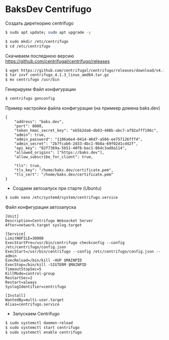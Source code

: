 # BaksDev Centrifugo

Cоздать диреткорию centrifugo

``` bash
$ sudo apt update; sudo apt upgrade -y

$ sudo mkdir /etc/centrifugo
$ cd /etc/centrifugo
```

Скачиваем последнюю версию https://github.com/centrifugal/centrifugo/releases

``` bash
$ wget https://github.com/centrifugal/centrifugo/releases/download/v4.1.3/centrifugo_4.1.3_linux_amd64.tar.gz
$ tar zxvf centrifugo_4.1.3_linux_amd64.tar.gz
$ mv centrifugo /usr/bin
```

Генерируем Файл конфигурации

``` bash
$ centrifugo genconfig
```

Пример настройки файла конфигурации (на примеер домена baks.dev)

``` editorconfig
{
    "address": "baks.dev",
    "port": 8000,
    "token_hmac_secret_key": "eb5b2da6-db03-408b-abc7-af92afff196c",
    "admin": true,
    "admin_password": "1106a6e4-0414-46d7-a566-ee757126fff4",
    "admin_secret": "2b7fcab6-2d33-4bc1-9b8a-69f02d1cd42f",
    "api_key": "02f7369a-5b51-40f8-bac1-864c3ad8a114",
    "allowed_origins": ["https://baks.dev"],
    "allow_subscribe_for_client": true,
    
    "tls": true,
    "tls_key": "/home/baks.dev/certificate.pem",
    "tls_cert": "/home/baks.dev/certificate.pem"
}
```

* Создаем автозапуск при старте (Ubuntu)

``` bash
$ sudo nano /etc/systemd/system/centrifugo.service
```

Файл конфигурации автозапуска

``` editorconfig
[Unit]
Description=Centrifugo Websocket Server
After=network.target syslog.target

[Service]
LimitNOFILE=30000
ExecStartPre=/usr/bin/centrifugo checkconfig --config /etc/centrifugo/config.json
ExecStart=/usr/bin/centrifugo --config /etc/centrifugo/config.json --admin
ExecReload=/bin/kill -HUP $MAINPID
ExecStop=/bin/kill -SIGTERM $MAINPID
TimeoutStopSec=5
KillMode=control-group
RestartSec=2
Restart=always
SyslogIdentifier=centrifugo

[Install]
WantedBy=multi-user.target
Alias=centrifugo.service
```

* Запускаем Centrifugo

``` bash
$ sudo systemctl daemon-reload
$ sudo systemctl start centrifugo
$ sudo systemctl enable centrifugo
```

